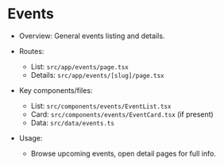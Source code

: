 # Events

- Overview: General events listing and details.

- Routes:
  - List: `src/app/events/page.tsx`
  - Details: `src/app/events/[slug]/page.tsx`

- Key components/files:
  - List: `src/components/events/EventList.tsx`
  - Card: `src/components/events/EventCard.tsx` (if present)
  - Data: `src/data/events.ts`

- Usage:
  - Browse upcoming events, open detail pages for full info.
